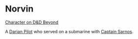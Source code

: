 # Norvin

[Character on D&D Beyond](https://ddb.ac/characters/74858692/oxdEOV)

A [Darian Pilot](/World/Hestia.md#daria) who served on a submarine with [Captain Sarnos](./Sarnos.md).
